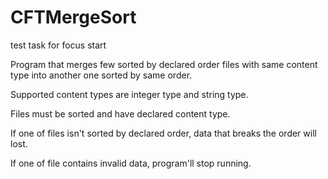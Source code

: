 # CFTMergeSort
test task for focus start

Program that merges few sorted by declared order files with same content type into another one sorted by same order.

Supported content types are integer type and string type. 

Files must be sorted and have declared content type. 

If one of files isn't sorted by declared order, data that breaks the order will lost. 

If one of file contains invalid data, program'll stop running. 
